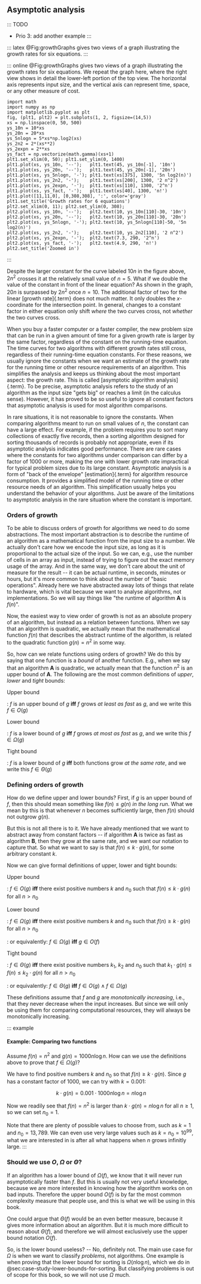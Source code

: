 
## Asymptotic analysis

::: TODO
- Prio 3: add another example
:::

::: latex
@Fig:growthGraphs gives two views of a graph illustrating the growth rates for six equations.
:::

::: online
@Fig:growthGraphs gives two views of a graph illustrating the growth rates for six equations.
We repeat the graph here, where
the right view shows in detail the lower-left portion of the top view.
The horizontal axis represents input size, and the vertical axis can
represent time, space, or any other measure of cost.

```{.matplotlib dpi=200}
import math
import numpy as np
import matplotlib.pyplot as plt
fig, (plt1, plt2) = plt.subplots(1, 2, figsize=(14,5))
xs = np.linspace(0, 50, 500)
ys_10n = 10*xs
ys_20n = 20*xs
ys_5nlogn = 5*xs*np.log2(xs)
ys_2n2 = 2*(xs**2)
ys_2expn = 2**xs
ys_fact = np.vectorize(math.gamma)(xs+1)
plt1.set_xlim(0, 50); plt1.set_ylim(0, 1400)
plt1.plot(xs, ys_10n, '--');   plt1.text(45, ys_10n[-1], '10n')
plt1.plot(xs, ys_20n, '--');   plt1.text(45, ys_20n[-1], '20n')
plt1.plot(xs, ys_5nlogn, '-'); plt1.text(xs[375], 1300, '5n log2(n)')
plt1.plot(xs, ys_2n2, '-');    plt1.text(xs[200], 1300, '2 n^2')
plt1.plot(xs, ys_2expn, '-');  plt1.text(xs[110], 1300, '2^n')
plt1.plot(xs, ys_fact, '-');   plt1.text(xs[40], 1300, 'n!')
plt1.plot([11,11,0], [0,308,308], ':', color='gray')
plt1.set_title('Growth rates for 6 equations')
plt2.set_xlim(0, 11); plt2.set_ylim(0, 308);
plt2.plot(xs, ys_10n, '--');   plt2.text(10, ys_10n[110]-30, '10n')
plt2.plot(xs, ys_20n, '--');   plt2.text(10, ys_20n[110]-30, '20n')
plt2.plot(xs, ys_5nlogn, '-'); plt2.text(10, ys_5nlogn[110]-50, '5n log2(n)')
plt2.plot(xs, ys_2n2, '-');    plt2.text(10, ys_2n2[110], '2 n^2')
plt2.plot(xs, ys_2expn, '-');  plt2.text(7.3, 290, '2^n')
plt2.plot(xs, ys_fact, '-');   plt2.text(4.9, 290, 'n!')
plt2.set_title('Zoomed in')
```

:::

<!--
<inlineav id="GrowthRatesCON" src="AlgAnal/GrowthRatesCON.js" script="DataStructures/Plot.js" name="DataStructures/Plot.js AlgAnal/GrowthRatesCON" links="AlgAnal/GrowthRatesCON.css" height="450px" static/>

<inlineav id="GrowthRatesZoomCON" src="AlgAnal/GrowthRatesZoomCON.js" script="DataStructures/Plot.js" name="DataStructures/Plot.js AlgAnal/GrowthRatesZoomCON" links="AlgAnal/GrowthRatesZoomCON.css" height="420px" static/>
-->


Despite the larger constant for the curve labeled $10 n$ in the figure
above, $2 n^2$ crosses it at the relatively small value of $n = 5$. What
if we double the value of the constant in front of the linear equation?
As shown in the graph, $20 n$ is surpassed by $2 n^2$ once $n = 10$. The
additional factor of two for the linear [growth rate]{.term} does not much matter. It only doubles the $x$-coordinate
for the intersection point. In general, changes to a constant factor in
either equation only shift *where* the two curves cross, not *whether*
the two curves cross.

When you buy a faster computer or a faster compiler, the new problem
size that can be run in a given amount of time for a given growth rate
is larger by the same factor, regardless of the constant on the
running-time equation. The time curves for two algorithms with different
growth rates still cross, regardless of their running-time equation
constants. For these reasons, we usually ignore the constants when we
want an estimate of the growth rate for the running time or other
resource requirements of an algorithm. This simplifies the analysis and
keeps us thinking about the most important aspect: the growth rate. This
is called [asymptotic algorithm analysis]{.term}. To be precise, asymptotic analysis refers to the study of
an algorithm as the input size "gets big" or reaches a limit (in the
calculus sense). However, it has proved to be so useful to ignore all
constant factors that asymptotic analysis is used for most algorithm
comparisons.

In rare situations, it is not reasonable to ignore the constants. When
comparing algorithms meant to run on small values of $n$, the constant
can have a large effect. For example, if the problem requires you to
sort many collections of exactly five records, then a sorting algorithm
designed for sorting thousands of records is probably not appropriate,
even if its asymptotic analysis indicates good performance. There are
rare cases where the constants for two algorithms under comparison can
differ by a factor of 1000 or more, making the one with lower growth
rate impractical for typical problem sizes due to its large constant.
Asymptotic analysis is a form of "back of the envelope"
[estimation]{.term} for
algorithm resource consumption. It provides a simplified model of the
running time or other resource needs of an algorithm. This
simplification usually helps you understand the behavior of your
algorithms. Just be aware of the limitations to asymptotic analysis in
the rare situation where the constant is important.


### Orders of growth

To be able to discuss orders of growth for algorithms we need to do some abstractions.
The most important abstraction is to describe the runtime of an algorithm as a mathematical function from the input size to a number.
We actually don't care how we encode the input size, as long as it is proportional to the actual size of the input.
So we can, e.g., use the number of cells in an array as input, instead of trying to figure out the exact memory usage of the array.
And in the same way, we don't care about the unit of measure for the result -- it can be actual runtime, in seconds, minutes or hours, but it's more common to think about the number of "basic operations".
Already here we have abstracted away lots of things that relate to hardware, which is vital because we want to analyse algorithms, not implementations.
So we will say things like "the runtime of algorithm $\mathbf{A}$ is $f(n)$".

Now, the easiest way to view order of growth is not as an absolute propery of an algorithm, but instead as a relation between functions.
When we say that an algorithm is quadratic, we actually mean that the mathematical function $f(n)$ that describes the abstract runtime of the algorithm, is related to the quadratic function $g(n) = n^2$ in some way.

So, how can we relate functions using orders of growth?
We do this by saying that one function is a *bound* of another function.
E.g., when we say that an algorithm $\mathbf{A}$ is quadratic, we actually mean that the function $n^2$ is an upper bound of $\mathbf{A}$.
The following are the most common definitions of *upper*, *lower* and *tight* bounds:

Upper bound

: $f$ is an upper bound of $g$ **iff** $f$ grows *at least as fast* as $g$, and we write this $f\in O(g)$

Lower bound

: $f$ is a lower bound of $g$ **iff** $f$ grows *at most as fast* as $g$, and we write this $f\in\Omega(g)$

Tight bound

: $f$ is a lower bound of $g$ **iff** both functions grow *at the same rate*, and we write this $f\in\Theta(g)$


### Defining orders of growth

How do we define upper and lower bounds?
First, if $g$ is an upper bound of $f$, then this should mean something like $f(n)\leq g(n)$ *in the long run*.
What we mean by this is that whenever $n$ becomes sufficiently large, then $f(n)$ should not outgrow $g(n)$.

But this is not all there is to it.
We have already mentioned that we want to abstract away from constant factors --
if algorithm $\mathbf{A}$ is twice as fast as algorithm $\mathbf{B}$, then they grow at the same rate, and we want our notation to capture that.
So what we want to say is that $f(n)\leq k\cdot g(n)$, for some arbitrary constant $k$.

Now we can give formal definitions of upper, lower and tight bounds:

Upper bound

: $f\in O(g)$ **iff** there exist positive numbers $k$ and $n_0$ such that $f(n) \leq k\cdot g(n)$ for all $n>n_0$

Lower bound

: $f\in\Omega(g)$ **iff** there exist positive numbers $k$ and $n_0$ such that $f(n)\geq k\cdot g(n)$ for all $n>n_0$

: or equivalently: $f\in\Omega(g)$ **iff** $g\in O(f)$

Tight bound

: $f\in\Theta(g)$ **iff** there exist positive numbers $k_1$, $k_2$ and $n_0$ such that $k_1\cdot g(n) \leq f(n) \leq k_2\cdot g(n)$ for all $n>n_0$

: or equivalently: $f\in\Theta(g)$ **iff** $f\in O(g) \wedge f\in\Omega(g)$

These definitions assume that $f$ and $g$ are *monotonically increasing*, i.e., that they never decrease when the input increases.
But since we will only be using them for comparing computational resources, they will always be monotonically increasing.

::: example
#### Example: Comparing two functions

Assume $f(n) = n^2$ and $g(n) = 1000n\log n$.
How can we use the definitions above to prove that $f\in\Omega(g)$?

We have to find positive numbers $k$ and $n_0$ so that $f(n)\geq k\cdot g(n)$.
Since $g$ has a constant factor of 1000, we can try with $k=0.001$:

$$
k\cdot g(n) = 0.001 \cdot 1000n\log n = n\log n
$$

Now we readily see that $f(n) = n^2$ is larger than $k\cdot g(n) = n\log n$ for all $n\geq 1$, so we can set $n_0 = 1$.

Note that there are plenty of possible values to choose from, such as $k=1$ and $n_0=13,789$.
We can even use very large values such as $k=n_0=10^{99}$, what we are interested in is after all what happens when $n$ grows infinitly large.
:::

### Should we use $O$, $\Omega$ or $\Theta$?

If an algorithm has a lower bound of $\Omega(f)$, we know that it will never run asymptotically faster than $f$.
But this is usually not very useful knowledge, because we are more interested in knowing how the algorithm works on on bad inputs.
Therefore the upper bound $O(f)$ is by far the most common complexity measure that people use, and this is what we will be using in this book.

One could argue that $\Theta(f)$ would be an even better measure, because it gives more information about an algorithm.
But it is much more difficult to reason about $\Theta(f)$, and therefore we will almost exclusively use the upper bound notation $O(f)$.

So, is the lower bound useless?
-- No, definitely not.
The main use case for $\Omega$ is when we want to classify *problems*, not algorithms.
One example is when proving that the lower bound for sorting is $\Omega(n\log n)$, which we do in @sec:case-study-lower-bounds-for-sorting.
But classifying problems is out of scope for this book, so we will not use $\Omega$ much.


